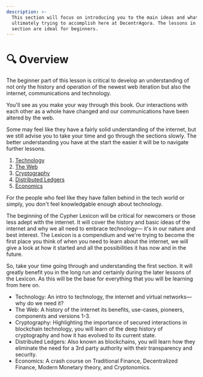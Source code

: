 ```yaml
---
description: >-
  This section will focus on introducing you to the main ideas and what we are
  ultimately trying to accomplish here at DecentrAgora. The lessons in this
  section are ideal for beginners.
---
```


# 🔍 Overview

The beginner part of this lesson is critical to develop an understanding of not only the history and operation of the newest web iteration but also the internet, communications and technology.&#x20;

You'll see as you make your way through this book. Our interactions with each other as a whole have changed and our communications have been altered by the web.

Some may feel like they have a fairly solid understanding of the internet, but we still advise you to take your time and go through the sections slowly. The better understanding you have at the start the easier it will be to navigate further lessons.

1. [Technology](lessons/technology.md)
2. [The Web](lessons/the-web/)
3. [Cryptography](lessons/cryptography/)
4. [Distributed Ledgers](<../README (1) (1) (1).md>)
5. [Economics  ](lessons/economics/)

For the people who feel like they have fallen behind in the tech world or simply, you don't feel knowledgable enough about technology.&#x20;

The beginning of the Cypher Lexicon will be critical for newcomers or those less adept with the internet. It will cover the history and basic ideas of the internet and why we all need to embrace technology— it's in our nature and best interest. The Lexicon is a compendium and we're trying to become the first place you think of when you need to learn about the internet, we will give a look at how it started and all the possibilities it has now and in the future.&#x20;

So, take your time going through and understanding the first section. It will greatly benefit you in the long run and certainly during the later lessons of the Lexicon. As this will be the base for everything that you will be learning from here on.&#x20;

* Technology: An intro to technology, the internet and virtual networks— why do we need it?
* The Web: A history of the internet its benefits, use-cases, pioneers, components and versions 1-3.
* Cryptography: Highlighting the importance of secured interactions in blockchain technology, you will learn of the deep history of cryptography and how it has evolved to its current state.
* Distributed Ledgers: Also known as blockchains, you will learn how they eliminate the need for a 3rd party authority with their transparency and security.
* Economics: A crash course on Traditional Finance, Decentralized Finance, Modern Monetary theory, and Cryptonomics.&#x20;















